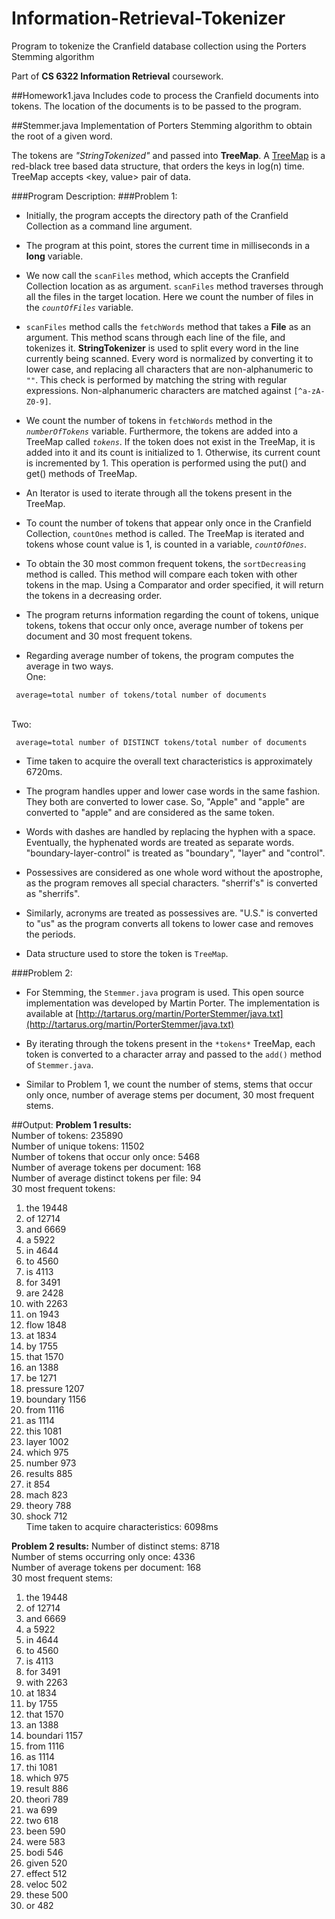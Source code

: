 # Information-Retrieval-Tokenizer
Program to tokenize the Cranfield database collection using the Porters Stemming algorithm

Part of **CS 6322 Information Retrieval** coursework.

##Homework1.java 
Includes code to process the Cranfield documents into tokens. The location of the documents is 
to be passed to the program. 

##Stemmer.java
Implementation of Porters Stemming algorithm to obtain the root of a given word. 

The tokens are *"StringTokenized"* and passed into **TreeMap**. A [TreeMap](http://docs.oracle.com/javase/7/docs/api/java/util/TreeMap.html) 
is a red-black tree based data structure, that orders the keys in log(n) time. TreeMap accepts <key, value> pair 
of data.

###Program Description:
###Problem 1: 
* Initially, the program accepts the directory path of the Cranfield Collection as a command line argument.

* The program at this point, stores the current time in milliseconds in a **long** variable. 

* We now call the `scanFiles` method, which accepts the Cranfield Collection location as as argument. `scanFiles` method 
traverses through all the files in the target location. Here we count the number of files in the *`countOfFiles`* variable. 

* `scanFiles` method calls the `fetchWords` method that takes a **File** as an argument. This method scans through each
line of the file, and tokenizes it. **StringTokenizer** is used to split every word in the line currently being scanned.
Every word is normalized by converting it to lower case, and replacing all characters that are non-alphanumeric to `""`.
This check is performed by matching the string with regular expressions. Non-alphanumeric characters are matched against 
`[^a-zA-Z0-9]`.

* We count the number of tokens in `fetchWords` method in the *`numberOfTokens`* variable. Furthermore, the tokens are 
added into a TreeMap called *`tokens`*. If the token does not exist in the TreeMap, it is added into it and its count is 
initialized to 1. Otherwise, its current count is incremented by 1. This operation is performed using the put() and get()
methods of TreeMap. 

* An Iterator is used to iterate through all the tokens present in the TreeMap. 

* To count the number of tokens that appear only once in the Cranfield Collection, `countOnes` method is called. The 
TreeMap is iterated and tokens whose count value is 1, is counted in a variable, *`countOfOnes`*. 

* To obtain the 30 most common frequent tokens, the `sortDecreasing` method is called. This method will compare each token
with other tokens in the map. Using a Comparator and order specified, it will return the tokens in a decreasing order.
 
* The program returns information regarding the count of tokens, unique tokens, tokens that occur only once, average 
number of tokens per document and 30 most frequent tokens. 

* Regarding average number of tokens, the program computes the average in two ways. 
<br>One:
```
 average=total number of tokens/total number of documents
 ```
<br>Two:
```
 average=total number of DISTINCT tokens/total number of documents
 ```

* Time taken to acquire the overall text characteristics is approximately 6720ms. 

* The program handles upper and lower case words in the same fashion. They both are converted to lower case. So, "Apple"
and "apple" are converted to "apple" and are considered as the same token.

* Words with dashes are handled by replacing the hyphen with a space. Eventually, the hyphenated words are treated as 
separate words. "boundary-layer-control" is treated as "boundary", "layer" and "control".
 
* Possessives are considered as one whole word without the apostrophe, as the program removes all special 
characters. "sherrif's" is converted as "sherrifs".

* Similarly, acronyms are treated as possessives are. "U.S." is converted to "us" as the program converts all tokens to 
  lower case and removes the periods. 

* Data structure used to store the token is `TreeMap`. 

###Problem 2: 
* For Stemming, the `Stemmer.java` program is used. 
This open source implementation was developed by Martin Porter. The implementation is available at 
[http://tartarus.org/martin/PorterStemmer/java.txt](http://tartarus.org/martin/PorterStemmer/java.txt)

* By iterating through the tokens present in the `*tokens*` TreeMap, each token is converted to a character array and 
 passed to the `add()` method of `Stemmer.java`.

* Similar to Problem 1, we count the number of stems, stems that occur only once, number of average stems per document, 30 most 
 frequent stems. 

##Output: 
**Problem 1 results:**<br>
Number of tokens: 235890 <br>
Number of unique tokens: 11502<br>
Number of tokens that occur only once: 5468<br>
Number of average tokens per document: 168<br>
Number of average distinct tokens per file: 94<br>
30 most frequent tokens: <br>

1. the	19448
2. of	12714
3. and	6669
4. a	5922
5. in	4644
6. to	4560
7. is	4113
8. for	3491
9. are	2428
10. with	2263
11. on	1943
12. flow	1848
13. at	1834
14. by	1755
15. that	1570
16. an	1388
17. be	1271
18. pressure	1207
19. boundary	1156
20. from	1116
21. as	1114
22. this	1081
23. layer	1002
24. which	975
25. number	973
26. results	885
27. it	854
28. mach	823
29. theory	788
30. shock	712
<br>Time taken to acquire characteristics: 6098ms

**Problem 2 results:**
Number of distinct stems: 8718<br>
Number of stems occurring only once: 4336<br>
Number of average tokens per document: 168<br>
30 most frequent stems: <br>

1. the	19448
2. of	12714
3. and	6669
4. a	5922
5. in	4644
6. to	4560
7. is	4113
8. for	3491
9. with	2263
10. at	1834
11. by	1755
12. that	1570
13. an	1388
14. boundari	1157
15. from	1116
16. as	1114
17. thi	1081
18. which	975
19. result	886
20. theori	789
21. wa	699
22. two	618
23. been	590
24. were	583
25. bodi	546
26. given	520
27. effect	512
28. veloc	502
29. these	500
30. or	482